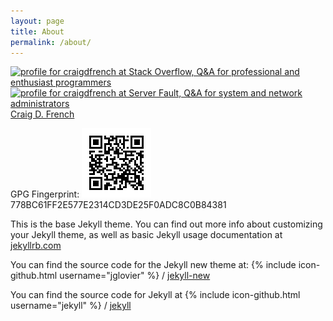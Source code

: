 ```yaml
---
layout: page
title: About
permalink: /about/
---
```


<a href="http://stackoverflow.com/users/3803219/craigdfrench">
<img src="http://stackoverflow.com/users/flair/3803219.png" width="208" height="58" alt="profile for craigdfrench at Stack Overflow, Q&amp;A for professional and enthusiast programmers" title="profile for craigdfrench at Stack Overflow, Q&amp;A for professional and enthusiast programmers">
</a>  

<a href="http://serverfault.com/users/237560/craigdfrench">
<img src="http://serverfault.com/users/flair/237560.png" width="208" height="58" alt="profile for craigdfrench at Server Fault, Q&amp;A for system and network administrators" title="profile for craigdfrench at Server Fault, Q&amp;A for system and network administrators">
</a>

<div class="LI-profile-badge"  data-version="v1" data-size="large" data-locale="en_US" data-type="vertical" data-theme="dark" data-vanity="craigdfrench"><a class="LI-simple-link" href='https://ca.linkedin.com/in/craigdfrench?trk=profile-badge'>Craig D. French</a></div>

GPG Fingerprint: ![](pgp.png) 778BC61FF2E577E2314CD3DE25F0ADC8C0B84381

This is the base Jekyll theme. You can find out more info about customizing your Jekyll theme, as well as basic Jekyll usage documentation at [jekyllrb.com](http://jekyllrb.com/)

You can find the source code for the Jekyll new theme at:
{% include icon-github.html username="jglovier" %} /
[jekyll-new](https://github.com/jglovier/jekyll-new)


You can find the source code for Jekyll at
{% include icon-github.html username="jekyll" %} /
[jekyll](https://github.com/jekyll/jekyll)
